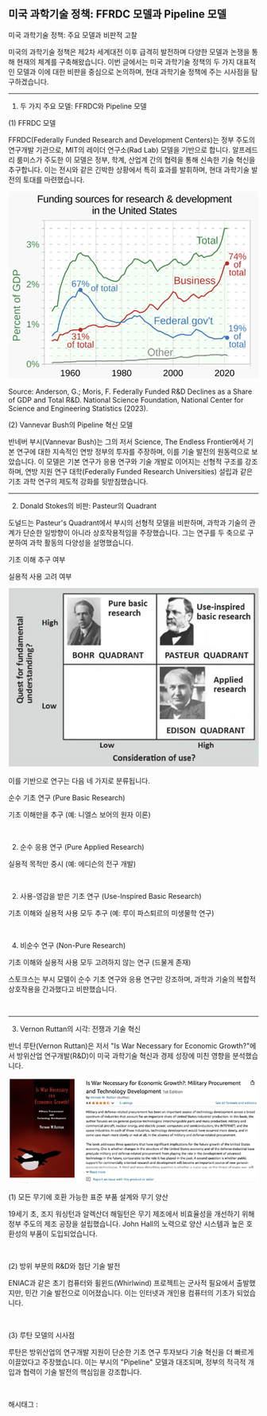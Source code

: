 ## 미국 과학기술 정책: FFRDC 모델과 Pipeline 모델

미국 과학기술 정책: 주요 모델과 비판적 고찰

미국의 과학기술 정책은 제2차 세계대전 이후 급격히 발전하며 다양한 모델과 논쟁을 통해 현재의 체계를 구축해왔습니다. 이번 글에서는 미국 과학기술 정책의 두 가지 대표적인 모델과 이에 대한 비판을 중심으로 논의하며, 현대 과학기술 정책에 주는 시사점을 탐구하겠습니다.

---

1. 두 가지 주요 모델: FFRDC와 Pipeline 모델

(1) FFRDC 모델

FFRDC(Federally Funded Research and Development Centers)는 정부 주도의 연구개발 기관으로, MIT의 레이더 연구소(Rad Lab) 모델을 기반으로 합니다. 알프레드 리 룸미스가 주도한 이 모델은 정부, 학계, 산업계 간의 협력을 통해 신속한 기술 혁신을 추구합니다. 이는 전시와 같은 긴박한 상황에서 특히 효과를 발휘하며, 현대 과학기술 발전의 토대를 마련했습니다.

![0](./asset/0.png)

Source: Anderson, G.; Moris, F. Federally Funded R&D Declines as a Share of GDP and Total R&D. National Science Foundation, National Center for Science and Engineering Statistics (2023).​

(2) Vannevar Bush의 Pipeline 혁신 모델

반네버 부시(Vannevar Bush)는 그의 저서 Science, The Endless Frontier에서 기본 연구에 대한 지속적인 연방 정부의 투자를 주장하며, 이를 기술 발전의 원동력으로 보았습니다. 이 모델은 기본 연구가 응용 연구와 기술 개발로 이어지는 선형적 구조를 강조하며, 연방 지원 연구 대학(Federally Funded Research Universities) 설립과 같은 기초 과학 연구의 제도적 강화를 뒷받침했습니다.

---

2. Donald Stokes의 비판: Pasteur의 Quadrant

도널드는 Pasteur's Quadrant에서 부시의 선형적 모델을 비판하며, 과학과 기술의 관계가 단순한 일방향이 아니라 상호작용적임을 주장했습니다. 그는 연구를 두 축으로 구분하여 과학 활동의 다양성을 설명했습니다.

기초 이해 추구 여부

실용적 사용 고려 여부

![1](./asset/1.png)

이를 기반으로 연구는 다음 네 가지로 분류됩니다.

순수 기초 연구 (Pure Basic Research)

기초 이해만을 추구 (예: 니엘스 보어의 원자 이론)

​

2. 순수 응용 연구 (Pure Applied Research)

실용적 목적만 중시 (예: 에디슨의 전구 개발)

​

2. 사용-영감을 받은 기초 연구 (Use-Inspired Basic Research)

기초 이해와 실용적 사용 모두 추구 (예: 루이 파스퇴르의 미생물학 연구)

​

4. 비순수 연구 (Non-Pure Research)

기초 이해와 실용적 사용 모두 고려하지 않는 연구 (드물게 존재)

스토크스는 부시 모델이 순수 기초 연구와 응용 연구만 강조하며, 과학과 기술의 복합적 상호작용을 간과했다고 비판했습니다.

​

---

3. Vernon Ruttan의 시각: 전쟁과 기술 혁신

반너 루탄(Vernon Ruttan)은 저서 "Is War Necessary for Economic Growth?"에서 방위산업 연구개발(R&D)이 미국 과학기술 혁신과 경제 성장에 미친 영향을 분석했습니다.

![2](./asset/2.png)

(1) 모든 무기에 호환 가능한 표준 부품 설계와 무기 양산

19세기 초, 조지 워싱턴과 알렉산더 해밀턴은 무기 제조에서 비효율성을 개선하기 위해 정부 주도의 제조 공장을 설립했습니다. John Hall의 노력으로 양산 시스템과 높은 호환성의 부품이 도입되었습니다.

​

(2) 방위 부문의 R&D와 첨단 기술 발전

ENIAC과 같은 초기 컴퓨터와 휠윈드(Whirlwind) 프로젝트는 군사적 필요에서 출발했지만, 민간 기술 발전으로 이어졌습니다. 이는 인터넷과 개인용 컴퓨터의 기초가 되었습니다.

​

(3) 루탄 모델의 시사점

루탄은 방위산업의 연구개발 지원이 단순한 기초 연구 투자보다 기술 혁신을 더 빠르게 이끌었다고 주장했습니다. 이는 부시의 "Pipeline" 모델과 대조되며, 정부의 적극적 개입과 협력이 기술 발전의 핵심임을 강조합니다.

​

 해시태그 : 